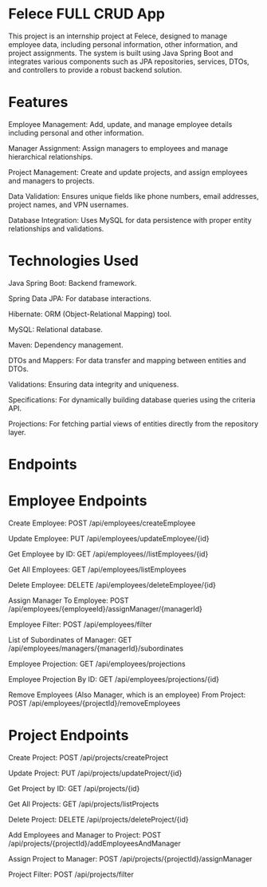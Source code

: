 ﻿# Felece FULL CRUD App

This project is an internship project at Felece, designed to manage employee data, including personal information, other information, and project assignments. The system is built using Java Spring Boot and integrates various components such as JPA repositories, services, DTOs, and controllers to provide a robust backend solution.

# Features
 Employee Management: Add, update, and manage employee details including personal and other information.
 
 Manager Assignment: Assign managers to employees and manage hierarchical relationships.
 
 Project Management: Create and update projects, and assign employees and managers to projects.
 
 Data Validation: Ensures unique fields like phone numbers, email addresses, project names, and VPN usernames.
 
 Database Integration: Uses MySQL for data persistence with proper entity relationships and validations.


# Technologies Used
 Java Spring Boot: Backend framework.
 
 Spring Data JPA: For database interactions.
 
 Hibernate: ORM (Object-Relational Mapping) tool.
 
 MySQL: Relational database.
 
 Maven: Dependency management.
 
 DTOs and Mappers: For data transfer and mapping between entities and DTOs.
 
 Validations: Ensuring data integrity and uniqueness.

 Specifications: For dynamically building database queries using the criteria API.
 
 Projections: For fetching partial views of entities directly from the repository layer.


# Endpoints

# Employee Endpoints

 Create Employee: POST /api/employees/createEmployee
 
 Update Employee: PUT /api/employees/updateEmployee/{id}
 
 Get Employee by ID: GET /api/employees//listEmployees/{id}
 
 Get All Employees: GET /api/employees/listEmployees
 
 Delete Employee: DELETE /api/employees/deleteEmployee/{id}
 
 Assign Manager To Employee: POST /api/employees/{employeeId}/assignManager/{managerId}

 Employee Filter: POST /api/employees/filter

 List of Subordinates of Manager: GET /api/employees/managers/{managerId}/subordinates

 Employee Projection: GET /api/employees/projections

 Employee Projection By ID: GET /api/employees/projections/{id}

 Remove Employees (Also Manager, which is an employee) From Project: POST /api/employees/{projectId}/removeEmployees
 

# Project Endpoints

 Create Project: POST /api/projects/createProject
 
 Update Project: PUT /api/projects/updateProject/{id}
 
 Get Project by ID: GET /api/projects/{id}
 
 Get All Projects: GET /api/projects/listProjects
 
 Delete Project: DELETE /api/projects/deleteProject/{id}
 
 Add Employees and Manager to Project: POST /api/projects/{projectId}/addEmployeesAndManager
 
 Assign Project to Manager: POST /api/projects/{projectId}/assignManager

 Project Filter: POST /api/projects/filter

